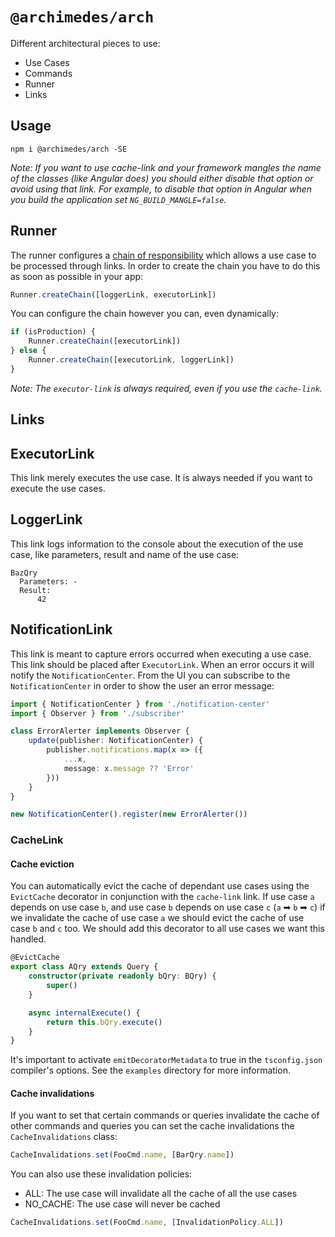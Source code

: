 # `@archimedes/arch`

Different architectural pieces to use:

-   Use Cases
-   Commands
-   Runner
-   Links

## Usage

`npm i @archimedes/arch -SE`

_Note: If you want to use cache-link and your framework mangles the name of the classes (like Angular does) you should either disable that option or avoid using that link. For example, to disable that option in Angular when you build the application set `NG_BUILD_MANGLE=false`._

## Runner

The runner configures a [chain of responsibility](https://refactoring.guru/design-patterns/chain-of-responsibility) which allows a use case to be processed through links. In order to create the chain you have to do this as soon as possible in your app:

```ts
Runner.createChain([loggerLink, executorLink])
```

You can configure the chain however you can, even dynamically:

```ts
if (isProduction) {
    Runner.createChain([executorLink])
} else {
    Runner.createChain([executorLink, loggerLink])
}
```

_Note: The `executor-link` is always required, even if you use the `cache-link`._

## Links

## ExecutorLink

This link merely executes the use case. It is always needed if you want to execute the use cases.

## LoggerLink

This link logs information to the console about the execution of the use case, like parameters, result and name of the use case:

```text
BazQry
  Parameters: -
  Result:
      42
```

## NotificationLink

This link is meant to capture errors occurred when executing a use case. This link should be placed after `ExecutorLink`. When an error occurs it will notify the `NotificationCenter`. From the UI you can subscribe to the `NotificationCenter` in order to show the user an error message:

```ts
import { NotificationCenter } from './notification-center'
import { Observer } from './subscriber'

class ErrorAlerter implements Observer {
    update(publisher: NotificationCenter) {
        publisher.notifications.map(x => ({
            ...x,
            message: x.message ?? 'Error'
        }))
    }
}

new NotificationCenter().register(new ErrorAlerter())
```

### CacheLink

#### Cache eviction

You can automatically evict the cache of dependant use cases using the `EvictCache` decorator in conjunction with the `cache-link` link. If use case `a` depends on use case `b`, and use case `b` depends on use case `c` (`a` ➡ `b` ➡ `c`️) if we invalidate the cache of use case `a` we should evict the cache of use case `b` and `c` too. We should add this decorator to all use cases we want this handled.

```ts
@EvictCache
export class AQry extends Query {
    constructor(private readonly bQry: BQry) {
        super()
    }

    async internalExecute() {
        return this.bQry.execute()
    }
}
```

It's important to activate `emitDecoratorMetadata` to true in the `tsconfig.json` compiler's options. See the `examples` directory for more information.

#### Cache invalidations

If you want to set that certain commands or queries invalidate the cache of other commands and queries you can set the cache invalidations the `CacheInvalidations` class:

```ts
CacheInvalidations.set(FooCmd.name, [BarQry.name])
```

You can also use these invalidation policies:

-   ALL: The use case will invalidate all the cache of all the use cases
-   NO_CACHE: The use case will never be cached

```ts
CacheInvalidations.set(FooCmd.name, [InvalidationPolicy.ALL])
```
